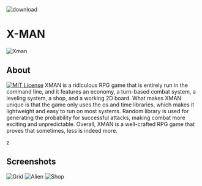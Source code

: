 ![download](https://user-images.githubusercontent.com/59636597/230820556-08383860-a39e-4509-b7ad-2b922d8597ed.png)
# X-MAN
![Xman](https://user-images.githubusercontent.com/59636597/230286908-41686e04-0d27-451e-937a-d3c2c0841aa5.png)

## About
[![MIT License](https://img.shields.io/badge/License-MIT-green.svg)](https://choosealicense.com/licenses/mit/)
XMAN is a ridiculous RPG game that is entirely run in the command line, and it features an economy, a turn-based combat system, a leveling system, a shop, and a working 2D board. What makes XMAN unique is that the game only uses the os and time libraries, which makes it lightweight and easy to run on most systems. Random library is used for generating the probability for successful attacks, making combat more exciting and unpredictable. Overall, XMAN is a well-crafted RPG game that proves that sometimes, less is indeed more.

z

## Screenshots
![Grid](https://user-images.githubusercontent.com/59636597/230284298-040b576b-5347-42b4-a3a7-41f19047d73c.png)
![Alien](https://user-images.githubusercontent.com/59636597/230284457-99811c25-de9d-4ca5-9173-35fbe9980f34.png)
![Shop](https://user-images.githubusercontent.com/59636597/230284388-31f8bbaa-e5db-42d5-a63b-309a6049eba4.png)

